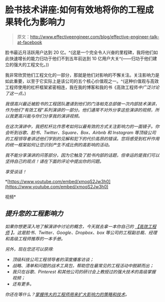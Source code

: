 # 脸书技术讲座:如何有效地将你的工程成果转化为影响力

> 原文：<http://www.effectiveengineer.com/blog/effective-engineer-talk-at-facebook>

脸书最近月活跃用户达到 20 亿。^(这是一个完全令人兴奋的里程碑，我将他们如此快速增长的能力归功于他们不到五年前达到 10 亿用户大关^(——归功于他们建立的强大的工程文化。))

我非常欣赏他们工程文化的一部分，那就是他们对影响的不懈关注。关注影响力是如此重要，以至于它实际上是该公司的五个核心价值观之一。^(这种价值观与高效工程师使用的杠杆框架紧密相连，我在我的博客和我的书《高效工程师[](/book)*中广泛讨论了这一点。*)

*我很高兴最近被脸书的工程团队邀请到他们的门洛帕克总部做一次内部技术演讲，作为他们“有效工程”系列演讲的一部分。他们通常不对外分享这些演讲的视频，所以我更高兴能与你们分享我的演讲视频。*

*在这次演讲中，我把杠杆比作思考如何以最有效的方式关注影响力的一面镜子。你会听到谷歌、脸书、Twitter、Square、Box、Airbnb 和 Instagram 等顶级公司的工程领导者讲述他们学到的见解和犯下的代价高昂的错误。您将感受到杠杆作用的统一框架如何让您识别产生不成比例的高影响的活动。*

*我不能分享演讲的问答部分，因为它触及了脸书内部的话题，但幸运的是我们可以坚持自己的观点！请在下面的评论中提出你的问题。*

*享受谈话！*

 *[https://www.youtube.com/embed/xmoqS2Jw3h0](https://www.youtube.com/embed/xmoqS2Jw3h0)

视频*

## *提升您的工程影响力*

*如果你想更深入地了解演讲中讨论的概念，今天就去拿一本你自己的 [*【高效工程师*](/book) 】。这是脸书、Twitter、Google、Dropbox、box 等公司的工程副总裁、经理和高级工程师推荐的一本手册。*

*另外，现在您还可以获得:*

*   *顶级科技公司工程领导者的深度播客访谈；*
*   *战略、清单和问题的战术工具包，帮助您在最常见的工程活动中脱颖而出；*
*   *我只在谷歌、Pinterest 和其他公司的研讨会上教授过的强大技术的高级掌握视频；*
*   *还有更多。*

*你还在等什么？[掌握伟大的工程师用来扩大影响力的策略和技术](/book)。*